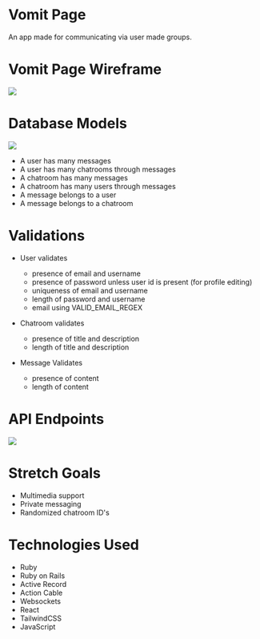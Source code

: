 # Vomit Page

An app made for communicating via user made groups.

# Vomit Page Wireframe

<img src="https://user-images.githubusercontent.com/53712896/228631437-fbb5835c-966b-4162-92d6-1ab5902d624c.png"/>

# Database Models

<img src="https://user-images.githubusercontent.com/53712896/228631011-1d5de54f-2566-4b7e-91fc-ff4c143fb9af.png"/>

* A user has many messages
* A user has many chatrooms through messages
* A chatroom has many messages
* A chatroom has many users through messages
* A message belongs to a user
* A message belongs to a chatroom

# Validations

* User validates
  * presence of email and username
  * presence of password unless user id is present (for profile editing)
  * uniqueness of email and username
  * length of password and username
  * email using VALID_EMAIL_REGEX

* Chatroom validates
  * presence of title and description
  * length of title and description

* Message Validates
  * presence of content
  * length of content

# API Endpoints

<img src="https://user-images.githubusercontent.com/53712896/228631288-03db29d5-ceb3-4af6-a1cf-83c80935d6c5.png"/>

# Stretch Goals
* Multimedia support
* Private messaging
* Randomized chatroom ID's 

# Technologies Used
* Ruby
* Ruby on Rails
* Active Record
* Action Cable
* Websockets
* React
* TailwindCSS
* JavaScript
